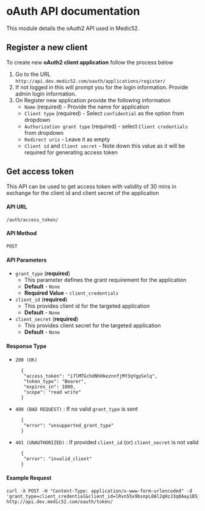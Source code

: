 # oAuth API documentation

This module details the oAuth2 API used in Medic52.

## Register a new client

To create new **oAuth2 client application** follow the process below

1. Go to the URL `http://api.dev.medic52.com/oauth/applications/register/`
2. If not logged in this will prompt you for the login information. Provide admin login information.
3. On Register new application provide the following information
    * `Name` (required) - Provide the name for application
    * `Client type` (required) - Select `confidential` as the option from dropdown
    * `Authorization grant type` (required) - select `Client credentials` from dropdown
    * `Redirect uris` - Leave it as empty
    * `Client id` and `Client secret` - Note down this value as it will be required for generating access token
    
## Get access token

This API can be used to get access token with validity of 30 mins in exchange for the client id and client secret of 
the application

#### API URL
```
/auth/access_token/
```

#### API Method
```
POST
```

#### API Parameters
* `grant_type` (**required**)
    * This parameter defines the grant requirement for the application
    * **Default** - `None`
    * **Required Value** - `client_credentials`
* `client_id` (**required**)
    * This provides client id for the targeted application 
    * **Default** - `None`
* `client_secret` (**required**)
    * This provides client secret for the targeted application 
    * **Default** - `None`
    
#### Response Type
* `200 (OK)`

        {
         "access_token": "i7lMTGchdNhHkeznnfjMY3qYgpSelq",
         "token_type": "Bearer",
         "expires_in": 1800,
         "scope": "read write"
        }
        
* `400 (BAD REQUEST)` : If no valid `grant_type` is sent

        {
         "error": "unsupported_grant_type"
        }
        
* `401 (UNAUTHORIZED)` : If provided `client_id` (or) `client_secret` is not valid

        {
         "error": "invalid_client"
        }
    
#### Example Request
```
curl -X POST -H "Content-Type: application/x-www-form-urlencoded" -d 'grant_type=client_credential&client_id=lRvn55x9bsnpL0Al2qHzJ3q8Aay1B5j8qqGWtpvi&client_secret=qppsn8taUnDqwHMPNqBC8hMWSwhVd5S5QIJrp5xaJc2cqGVncD7Y9rRq0Wk0CZr2ckwDXJQLBepP82k08Iq031eNf7e8F6QLiKvLIBlutS5eJw6Muuxn4pcQAy1pImoE' http://api.dev.medic52.com/oauth/token/
```